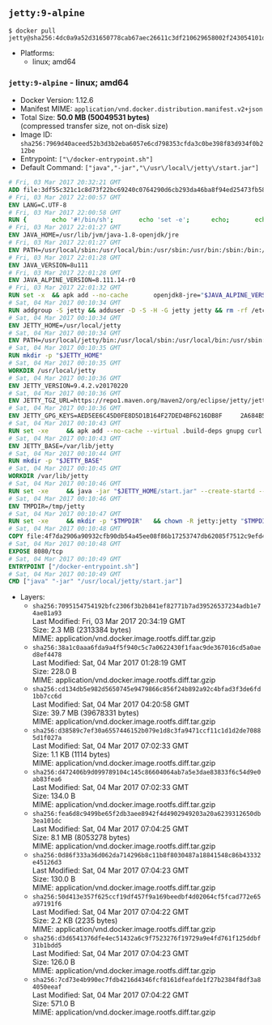 ## `jetty:9-alpine`

```console
$ docker pull jetty@sha256:4dc0a9a52d31650778cab67aec26611c3df210629658002f243054101dc967e6
```

-	Platforms:
	-	linux; amd64

### `jetty:9-alpine` - linux; amd64

-	Docker Version: 1.12.6
-	Manifest MIME: `application/vnd.docker.distribution.manifest.v2+json`
-	Total Size: **50.0 MB (50049531 bytes)**  
	(compressed transfer size, not on-disk size)
-	Image ID: `sha256:7969d40aceed52b3d3b2eba6057e6cd798353cfda3c0be398f83d934f0b212be`
-	Entrypoint: `["\/docker-entrypoint.sh"]`
-	Default Command: `["java","-jar","\/usr\/local\/jetty\/start.jar"]`

```dockerfile
# Fri, 03 Mar 2017 20:32:21 GMT
ADD file:3df55c321c1c8d73f22bc69240c0764290d6cb293da46ba8f94ed25473fb5853 in / 
# Fri, 03 Mar 2017 22:00:57 GMT
ENV LANG=C.UTF-8
# Fri, 03 Mar 2017 22:00:58 GMT
RUN { 		echo '#!/bin/sh'; 		echo 'set -e'; 		echo; 		echo 'dirname "$(dirname "$(readlink -f "$(which javac || which java)")")"'; 	} > /usr/local/bin/docker-java-home 	&& chmod +x /usr/local/bin/docker-java-home
# Fri, 03 Mar 2017 22:01:27 GMT
ENV JAVA_HOME=/usr/lib/jvm/java-1.8-openjdk/jre
# Fri, 03 Mar 2017 22:01:27 GMT
ENV PATH=/usr/local/sbin:/usr/local/bin:/usr/sbin:/usr/bin:/sbin:/bin:/usr/lib/jvm/java-1.8-openjdk/jre/bin:/usr/lib/jvm/java-1.8-openjdk/bin
# Fri, 03 Mar 2017 22:01:28 GMT
ENV JAVA_VERSION=8u111
# Fri, 03 Mar 2017 22:01:28 GMT
ENV JAVA_ALPINE_VERSION=8.111.14-r0
# Fri, 03 Mar 2017 22:01:32 GMT
RUN set -x 	&& apk add --no-cache 		openjdk8-jre="$JAVA_ALPINE_VERSION" 	&& [ "$JAVA_HOME" = "$(docker-java-home)" ]
# Sat, 04 Mar 2017 00:10:34 GMT
RUN addgroup -S jetty && adduser -D -S -H -G jetty jetty && rm -rf /etc/group- /etc/passwd- /etc/shadow-
# Sat, 04 Mar 2017 00:10:34 GMT
ENV JETTY_HOME=/usr/local/jetty
# Sat, 04 Mar 2017 00:10:34 GMT
ENV PATH=/usr/local/jetty/bin:/usr/local/sbin:/usr/local/bin:/usr/sbin:/usr/bin:/sbin:/bin:/usr/lib/jvm/java-1.8-openjdk/jre/bin:/usr/lib/jvm/java-1.8-openjdk/bin
# Sat, 04 Mar 2017 00:10:35 GMT
RUN mkdir -p "$JETTY_HOME"
# Sat, 04 Mar 2017 00:10:35 GMT
WORKDIR /usr/local/jetty
# Sat, 04 Mar 2017 00:10:36 GMT
ENV JETTY_VERSION=9.4.2.v20170220
# Sat, 04 Mar 2017 00:10:36 GMT
ENV JETTY_TGZ_URL=https://repo1.maven.org/maven2/org/eclipse/jetty/jetty-home/9.4.2.v20170220/jetty-home-9.4.2.v20170220.tar.gz
# Sat, 04 Mar 2017 00:10:36 GMT
ENV JETTY_GPG_KEYS=AED5EE6C45D0FE8D5D1B164F27DED4BF6216DB8F 	2A684B57436A81FA8706B53C61C3351A438A3B7D 	5989BAF76217B843D66BE55B2D0E1FB8FE4B68B4 	B59B67FD7904984367F931800818D9D68FB67BAC 	BFBB21C246D7776836287A48A04E0C74ABB35FEA 	8B096546B1A8F02656B15D3B1677D141BCF3584D
# Sat, 04 Mar 2017 00:10:43 GMT
RUN set -xe 	&& apk add --no-cache --virtual .build-deps gnupg curl 	&& curl -SL "$JETTY_TGZ_URL" -o jetty.tar.gz 	&& curl -SL "$JETTY_TGZ_URL.asc" -o jetty.tar.gz.asc 	&& export GNUPGHOME="$(mktemp -d)" 	&& for key in $JETTY_GPG_KEYS; do 		gpg --keyserver ha.pool.sks-keyservers.net --recv-keys "$key"; done 	&& gpg --batch --verify jetty.tar.gz.asc jetty.tar.gz 	&& rm -r "$GNUPGHOME" 	&& tar -xvzf jetty.tar.gz 	&& mv jetty-home-$JETTY_VERSION/* ./ 	&& sed -i '/jetty-logging/d' etc/jetty.conf 	&& rm jetty.tar.gz* 	&& rm -fr jetty-home-$JETTY_VERSION/ 	&& apk del .build-deps 	&& rm -fr .build-deps 	&& rm -rf /tmp/hsperfdata_root
# Sat, 04 Mar 2017 00:10:43 GMT
ENV JETTY_BASE=/var/lib/jetty
# Sat, 04 Mar 2017 00:10:44 GMT
RUN mkdir -p "$JETTY_BASE"
# Sat, 04 Mar 2017 00:10:45 GMT
WORKDIR /var/lib/jetty
# Sat, 04 Mar 2017 00:10:46 GMT
RUN set -xe 	&& java -jar "$JETTY_HOME/start.jar" --create-startd --add-to-start="server,http,deploy,jsp,jstl,ext,resources,websocket,setuid" 	&& chown -R jetty:jetty "$JETTY_BASE" 	&& rm -rf /tmp/hsperfdata_root
# Sat, 04 Mar 2017 00:10:46 GMT
ENV TMPDIR=/tmp/jetty
# Sat, 04 Mar 2017 00:10:47 GMT
RUN set -xe 	&& mkdir -p "$TMPDIR" 	&& chown -R jetty:jetty "$TMPDIR"
# Sat, 04 Mar 2017 00:10:48 GMT
COPY file:4f7da2906a90932cfb90db54a45ee08f86b17253747db62085f7512c9efd46ad in / 
# Sat, 04 Mar 2017 00:10:48 GMT
EXPOSE 8080/tcp
# Sat, 04 Mar 2017 00:10:49 GMT
ENTRYPOINT ["/docker-entrypoint.sh"]
# Sat, 04 Mar 2017 00:10:49 GMT
CMD ["java" "-jar" "/usr/local/jetty/start.jar"]
```

-	Layers:
	-	`sha256:7095154754192bfc2306f3b2b841ef82771b7ad39526537234adb1e74ae81a93`  
		Last Modified: Fri, 03 Mar 2017 20:34:19 GMT  
		Size: 2.3 MB (2313384 bytes)  
		MIME: application/vnd.docker.image.rootfs.diff.tar.gzip
	-	`sha256:38a1c0aaa6fda9a4f5f940c5c7a0622430f1faac9de367016cd5a0aed8ef4478`  
		Last Modified: Sat, 04 Mar 2017 01:28:19 GMT  
		Size: 228.0 B  
		MIME: application/vnd.docker.image.rootfs.diff.tar.gzip
	-	`sha256:cd134db5e982d5650745e9479866c856f24b892a92c4bfad3f3de6fd1bb7cc6d`  
		Last Modified: Sat, 04 Mar 2017 04:20:58 GMT  
		Size: 39.7 MB (39678331 bytes)  
		MIME: application/vnd.docker.image.rootfs.diff.tar.gzip
	-	`sha256:d38589c7ef30a6557446152b079e1d8c3fa9471ccf11c1d1d2de70885d1f027a`  
		Last Modified: Sat, 04 Mar 2017 07:02:33 GMT  
		Size: 1.1 KB (1114 bytes)  
		MIME: application/vnd.docker.image.rootfs.diff.tar.gzip
	-	`sha256:d472406b9d099789104c145c86604064ab7a5e3dae83833f6c54d9e0ab83fea6`  
		Last Modified: Sat, 04 Mar 2017 07:02:33 GMT  
		Size: 134.0 B  
		MIME: application/vnd.docker.image.rootfs.diff.tar.gzip
	-	`sha256:fea6d8c9499be65f2db3aee8942f4d4902949203a20a6239312650db3ea101dc`  
		Last Modified: Sat, 04 Mar 2017 07:04:25 GMT  
		Size: 8.1 MB (8053278 bytes)  
		MIME: application/vnd.docker.image.rootfs.diff.tar.gzip
	-	`sha256:0d86f333a36d062da714296b8c11b8f8030487a18841548c86b43332e45126d3`  
		Last Modified: Sat, 04 Mar 2017 07:04:23 GMT  
		Size: 130.0 B  
		MIME: application/vnd.docker.image.rootfs.diff.tar.gzip
	-	`sha256:50d413e357f625ccf19df457f9a169beedbf4d02064cf5fcad772e65a97191f6`  
		Last Modified: Sat, 04 Mar 2017 07:04:22 GMT  
		Size: 2.2 KB (2235 bytes)  
		MIME: application/vnd.docker.image.rootfs.diff.tar.gzip
	-	`sha256:d3d6541376dfe4ec51432a6c9f7523276f19729a9e4fd761f125ddbf31b1bdd5`  
		Last Modified: Sat, 04 Mar 2017 07:04:23 GMT  
		Size: 126.0 B  
		MIME: application/vnd.docker.image.rootfs.diff.tar.gzip
	-	`sha256:7cd73e4b990ec7fdb4216d4346fcf8161dfeafde1f27b2384f8df3a84050eeaf`  
		Last Modified: Sat, 04 Mar 2017 07:04:22 GMT  
		Size: 571.0 B  
		MIME: application/vnd.docker.image.rootfs.diff.tar.gzip
